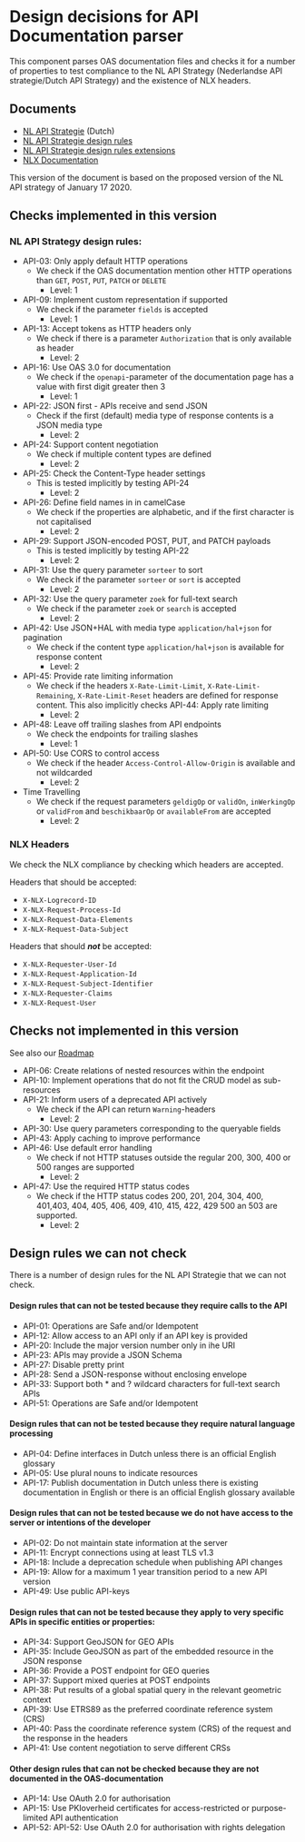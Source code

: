 # Design decisions for API Documentation parser
This component parses OAS documentation files and checks it for a number of properties to test compliance to the NL API Strategy (Nederlandse API strategie/Dutch API Strategy)
and the existence of NLX headers.

## Documents

- [NL API Strategie](https://docs.geostandaarden.nl/api/vv-hr-API-Strategie-20200117/) (Dutch) 
- [NL API Strategie design rules](https://docs.geostandaarden.nl/api/vv-st-API-Designrules-20200117/)
- [NL API Strategie design rules extensions](https://docs.geostandaarden.nl/api/cv-hr-API-Strategie-ext-20200117/)
- [NLX Documentation](https://docs.nlx.io/reference-information/transaction-log-headers/)

This version of the document is based on the proposed version of the NL API strategy of January 17 2020.

## Checks implemented in this version

### NL API Strategy design rules:

- API-03: Only apply default HTTP operations
    - We check if the OAS documentation mention other HTTP operations than `GET`, `POST`, `PUT`, `PATCH` or `DELETE`
        - Level: 1
- API-09: Implement custom representation if supported
    - We check if the parameter `fields` is accepted
        - Level: 1
- API-13: Accept tokens as HTTP headers only
    - We check if there is a parameter `Authorization` that is only available as header
        - Level: 2
- API-16: Use OAS 3.0 for documentation
    - We check if the `openapi`-parameter of the documentation page has a value with first digit greater then 3
        - Level: 1
- API-22: JSON first - APIs receive and send JSON
    - Check if the first (default) media type of response contents is a JSON media type
        - Level: 2
- API-24: Support content negotiation
    - We check if multiple content types are defined
        - Level: 2
- API-25: Check the Content-Type header settings
    - This is tested implicitly by testing API-24
        - Level: 2
- API-26: Define field names in in camelCase
    - We check if the properties are alphabetic, and if the first character is not capitalised
        - Level: 2
- API-29: Support JSON-encoded POST, PUT, and PATCH payloads
    - This is tested implicitly by testing API-22
        - Level: 2
- API-31: Use the query parameter `sorteer` to sort
    -   We check if the parameter `sorteer` or `sort` is accepted
        - Level: 2
- API-32: Use the query parameter `zoek` for full-text search
    -   We check if the parameter `zoek` or `search` is accepted
        - Level: 2
- API-42: Use JSON+HAL with media type `application/hal+json` for pagination
    - We check if the content type `application/hal+json` is available for response content
        - Level: 2
- API-45: Provide rate limiting information
    - We check if the headers `X-Rate-Limit-Limit`, `X-Rate-Limit-Remaining`, `X-Rate-Limit-Reset` headers are defined for response content. This also implicitly checks API-44: Apply rate limiting
        - Level: 2
- API-48: Leave off trailing slashes from API endpoints
    - We check the endpoints for trailing slashes
        - Level: 1
- API-50: Use CORS to control access
    - We check if the header `Access-Control-Allow-Origin` is available and not wildcarded
        - Level: 2
- Time Travelling
    - We check if the request parameters `geldigOp` or `validOn`, `inWerkingOp` or `validFrom` and `beschikbaarOp` or `availableFrom` are accepted
        - Level: 2

### NLX Headers

We check the NLX compliance by checking which headers are accepted.

Headers that should be accepted:
- `X-NLX-Logrecord-ID`
- `X-NLX-Request-Process-Id`
- `X-NLX-Request-Data-Elements`
- `X-NLX-Request-Data-Subject`

Headers that should ***not*** be accepted:
- `X-NLX-Requester-User-Id`
- `X-NLX-Request-Application-Id`
- `X-NLX-Request-Subject-Identifier`
- `X-NLX-Requester-Claims`
- `X-NLX-Request-User`

## Checks not implemented in this version
See also our [Roadmap](ROADMAP.md)
- API-06: Create relations of nested resources within the endpoint
- API-10: Implement operations that do not fit the CRUD model as sub-resources
- API-21: Inform users of a deprecated API actively
    -   We check if the API can return `Warning`-headers
        - Level: 2
- API-30: Use query parameters corresponding to the queryable fields
- API-43: Apply caching to improve performance
- API-46: Use default error handling
    - We check if not HTTP statuses outside the regular 200, 300, 400 or 500 ranges are supported
        - Level: 2
- API-47: Use the required HTTP status codes
    - We check if the HTTP status codes 200, 201, 204, 304, 400, 401,403, 404, 405, 406, 409, 410, 415, 422, 429 500 an 503 are supported.
        - Level: 2


## Design rules we can not check
There is a number of design rules for the NL API Strategie that we can not check.

#### Design rules that can not be tested because they require calls to the API
- API-01: Operations are Safe and/or Idempotent
- API-12: Allow access to an API only if an API key is provided
- API-20: Include the major version number only in ihe URI
- API-23: APIs may provide a JSON Schema
- API-27: Disable pretty print
- API-28: Send a JSON-response without enclosing envelope
- API-33: Support both * and ? wildcard characters for full-text search APIs
- API-51: Operations are Safe and/or Idempotent


#### Design rules that can not be tested because they require natural language processing
- API-04: Define interfaces in Dutch unless there is an official English glossary
- API-05: Use plural nouns to indicate resources
- API-17: Publish documentation in Dutch unless there is existing documentation in English or there is an official English glossary available

#### Design rules that can not be tested because we do not have access to the server or intentions of the developer
- API-02: Do not maintain state information at the server
- API-11: Encrypt connections using at least TLS v1.3
- API-18: Include a deprecation schedule when publishing API changes
- API-19: Allow for a maximum 1 year transition period to a new API version
- API-49: Use public API-keys

#### Design rules that can not be tested because they apply to very specific APIs in specific entities or properties:
- API-34: Support GeoJSON for GEO APIs
- API-35: Include GeoJSON as part of the embedded resource in the JSON response
- API-36: Provide a POST endpoint for GEO queries
- API-37: Support mixed queries at POST endpoints
- API-38: Put results of a global spatial query in the relevant geometric context
- API-39: Use ETRS89 as the preferred coordinate reference system (CRS)
- API-40: Pass the coordinate reference system (CRS) of the request and the response in the headers
- API-41: Use content negotiation to serve different CRSs

#### Other design rules that can not be checked because they are not documented in the OAS-documentation
- API-14: Use OAuth 2.0 for authorisation
- API-15: Use PKIoverheid certificates for access-restricted or purpose-limited API authentication
- API-52: API-52: Use OAuth 2.0 for authorisation with rights delegation

